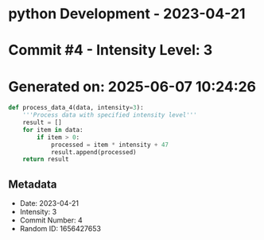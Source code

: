 ﻿# python Development - 2023-04-21
# Commit #4 - Intensity Level: 3
# Generated on: 2025-06-07 10:24:26
```python
def process_data_4(data, intensity=3):
    '''Process data with specified intensity level'''
    result = []
    for item in data:
        if item > 0:
            processed = item * intensity + 47
            result.append(processed)
    return result
```
## Metadata
- Date: 2023-04-21
- Intensity: 3
- Commit Number: 4
- Random ID: 1656427653
